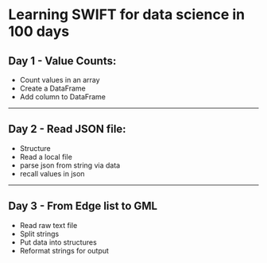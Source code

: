 # Learning SWIFT for data science in 100 days

## Day 1 - Value Counts:

- Count values in an array
- Create a DataFrame
- Add column to DataFrame

---

## Day 2 - Read JSON file:

- Structure
- Read a local file
- parse json from string via data
- recall values in json

---

## Day 3 - From Edge list to GML

- Read raw text file
- Split strings
- Put data into structures
- Reformat strings for output
